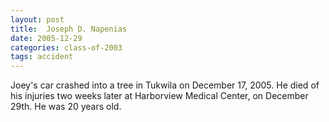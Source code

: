 ```yaml
---
layout: post
title:  Joseph D. Napenias
date: 2005-12-29
categories: class-of-2003
tags: accident
---
```

Joey's car crashed into a tree in Tukwila on December 17, 2005. He died of his injuries two weeks later at Harborview Medical Center, on December 29th. He was 20 years old.
